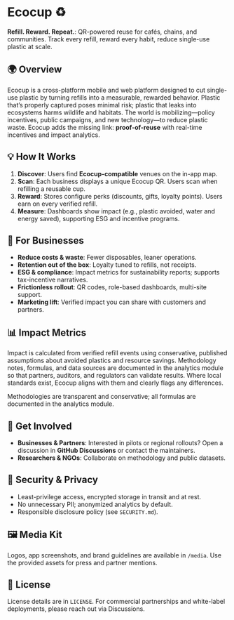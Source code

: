 # Ecocup ♻️  
**Refill. Reward. Repeat.**: QR-powered reuse for cafés, chains, and communities. Track every refill, reward every habit, reduce single-use plastic at scale.

## 🌍 Overview
Ecocup is a cross-platform mobile and web platform designed to cut single-use plastic by turning refills into a measurable, rewarded behavior. Plastic that’s properly captured poses minimal risk; plastic that leaks into ecosystems harms wildlife and habitats. The world is mobilizing—policy incentives, public campaigns, and new technology—to reduce plastic waste. Ecocup adds the missing link: **proof-of-reuse** with real-time incentives and impact analytics.

## 💡 How It Works
1. **Discover**: Users find **Ecocup-compatible** venues on the in-app map.
2. **Scan**: Each business displays a unique Ecocup QR. Users scan when refilling a reusable cup.
3. **Reward**: Stores configure perks (discounts, gifts, loyalty points). Users earn on every verified refill.
4. **Measure**: Dashboards show impact (e.g., plastic avoided, water and energy saved), supporting ESG and incentive programs.

## 🏪 For Businesses
- **Reduce costs & waste**: Fewer disposables, leaner operations.
- **Retention out of the box**: Loyalty tuned to refills, not receipts.
- **ESG & compliance**: Impact metrics for sustainability reports; supports tax-incentive narratives.
- **Frictionless rollout**: QR codes, role-based dashboards, multi-site support.
- **Marketing lift**: Verified impact you can share with customers and partners.

## 📊 Impact Metrics
Impact is calculated from verified refill events using conservative, published assumptions about avoided plastics and resource savings. Methodology notes, formulas, and data sources are documented in the analytics module so that partners, auditors, and regulators can validate results. Where local standards exist, Ecocup aligns with them and clearly flags any differences.

Methodologies are transparent and conservative; all formulas are documented in the analytics module.

## 🤝 Get Involved
- **Businesses & Partners**: Interested in pilots or regional rollouts? Open a discussion in **GitHub Discussions** or contact the maintainers.
- **Researchers & NGOs**: Collaborate on methodology and public datasets.

## 🔐 Security & Privacy
- Least-privilege access, encrypted storage in transit and at rest.
- No unnecessary PII; anonymized analytics by default.
- Responsible disclosure policy (see `SECURITY.md`).

## 🖼️ Media Kit
Logos, app screenshots, and brand guidelines are available in `/media`. Use the provided assets for press and partner mentions.

## 📄 License
License details are in `LICENSE`. For commercial partnerships and white-label deployments, please reach out via Discussions.
